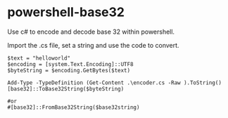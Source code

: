 # powershell-base32
Use c# to encode and decode base 32 within powershell. 

Import the .cs file, set a string and use the code to convert. 
```
$text = "helloworld"
$encoding = [system.Text.Encoding]::UTF8
$byteString = $encoding.GetBytes($text)

Add-Type -TypeDefinition (Get-Content .\encoder.cs -Raw ).ToString()
[base32]::ToBase32String($byteString)

#or
#[base32]::FromBase32String($base32string)
```